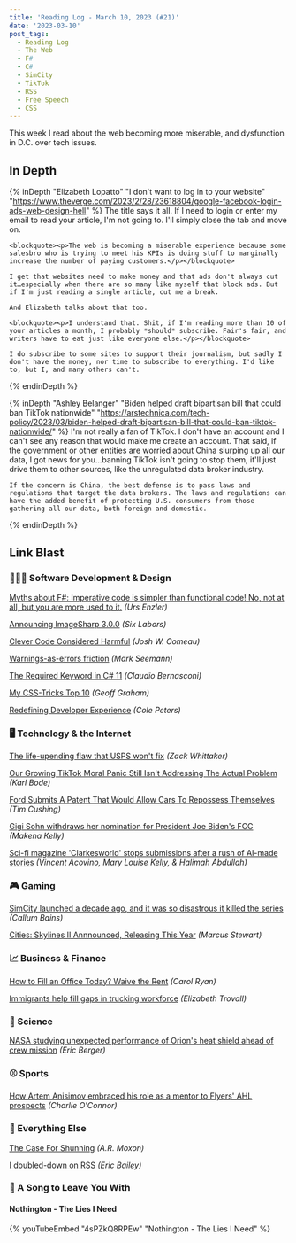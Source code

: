 ```yaml
---
title: 'Reading Log - March 10, 2023 (#21)'
date: '2023-03-10'
post_tags:
  - Reading Log
  - The Web
  - F#
  - C#
  - SimCity
  - TikTok
  - RSS
  - Free Speech
  - CSS
---
```


This week I read about the web becoming more miserable, and dysfunction in D.C. over tech issues.
<!-- excerpt -->

## In Depth

{% inDepth "Elizabeth Lopatto" "I don't want to log in to your website" "https://www.theverge.com/2023/2/28/23618804/google-facebook-login-ads-web-design-hell" %}
    The title says it all. If I need to login or enter my email to read your article, I'm not going to. I'll simply close the tab and move on.

    <blockquote><p>The web is becoming a miserable experience because some salesbro who is trying to meet his KPIs is doing stuff to marginally increase the number of paying customers.</p></blockquote>

    I get that websites need to make money and that ads don't always cut it…especially when there are so many like myself that block ads. But if I'm just reading a single article, cut me a break.

    And Elizabeth talks about that too.

    <blockquote><p>I understand that. Shit, if I'm reading more than 10 of your articles a month, I probably *should* subscribe. Fair's fair, and writers have to eat just like everyone else.</p></blockquote>

    I do subscribe to some sites to support their journalism, but sadly I don't have the money, nor time to subscribe to everything. I'd like to, but I, and many others can't.
{% endinDepth %}

{% inDepth "Ashley Belanger" "Biden helped draft bipartisan bill that could ban TikTok nationwide" "https://arstechnica.com/tech-policy/2023/03/biden-helped-draft-bipartisan-bill-that-could-ban-tiktok-nationwide/" %}
    I'm not really a fan of TikTok. I don't have an account and I can't see any reason that would make me create an account. That said, if the government or other entities are worried about China slurping up all our data, I got news for you…banning TikTok isn't going to stop them, it'll just drive them to other sources, like the unregulated data broker industry.

    If the concern is China, the best defense is to pass laws and regulations that target the data brokers. The laws and regulations can have the added benefit of protecting U.S. consumers from those gathering all our data, both foreign and domestic.
{% endinDepth %}

## Link Blast

### 👨🏼‍💻 Software Development & Design

[Myths about F#: Imperative code is simpler than functional code! No, not at all, but you are more used to it.](https://www.planetgeek.ch/2023/03/01/myths-about-f-imperative-code-is-simpler-than-functional-code-no-not-at-all-but-you-are-more-used-to-it/) *(Urs Enzler)*

[Announcing ImageSharp 3.0.0](https://sixlabors.com/posts/announcing-imagesharp-300/) *(Six Labors)*

[Clever Code Considered Harmful](https://www.joshwcomeau.com/career/clever-code-considered-harmful/) *(Josh W. Comeau)*

[Warnings-as-errors friction](https://blog.ploeh.dk/2023/03/06/warnings-as-errors-friction/) *(Mark Seemann)*

[The Required Keyword in C# 11](https://www.claudiobernasconi.ch/2023/03/03/the-required-keyword-in-csharp-11/) *(Claudio Bernasconi)*

[My CSS-Tricks Top 10](https://geoffgraham.me/my-css-tricks-top-10/) *(Geoff Graham)*

[Redefining Developer Experience](https://begin.com/blog/posts/2023-02-28-redefining-developer-experience) *(Cole Peters)*

### 🖥 Technology & the Internet

[The life-upending flaw that USPS won't fix](https://techcrunch.com/2023/03/01/us-postal-service-change-of-address-fraud/) *(Zack Whittaker)*

[Our Growing TikTok Moral Panic Still Isn't Addressing The Actual Problem](https://www.techdirt.com/2023/03/01/our-growing-tiktok-moral-panic-still-isnt-addressing-the-actual-problem/) *(Karl Bode)*

[Ford Submits A Patent That Would Allow Cars To Repossess Themselves](https://www.techdirt.com/2023/03/06/ford-submits-a-patent-that-would-allow-cars-to-repossess-themselves/) *(Tim Cushing)*

[Gigi Sohn withdraws her nomination for President Joe Biden's FCC](https://www.theverge.com/2023/3/7/23629307/gigi-sohn-withdraws-fcc-commissioner-nomination) *(Makena Kelly)*

[Sci-fi magazine 'Clarkesworld' stops submissions after a rush of AI-made stories](https://www.npr.org/2023/02/24/1159286436/ai-chatbot-chatgpt-magazine-clarkesworld-artificial-intelligence) *(Vincent Acovino, Mary Louise Kelly, & Halimah Abdullah)*

### 🎮 Gaming

[SimCity launched a decade ago, and it was so disastrous it killed the series](https://www.pcgamer.com/simcity-launched-a-decade-ago-and-it-was-so-disastrous-it-killed-the-series/) *(Callum Bains)*

[Cities: Skylines II Annnounced, Releasing This Year](https://www.gameinformer.com/2023/03/06/cities-skylines-ii-annnounced-releasing-this-year) *(Marcus Stewart)*

### 📈 Business & Finance

[How to Fill an Office Today? Waive the Rent](https://www.wsj.com/articles/how-to-fill-an-office-today-waive-the-rent-6ff4f9ec) *(Carol Ryan)*

[Immigrants help fill gaps in trucking workforce](https://www.marketplace.org/2023/03/06/immigrants-help-fill-gaps-in-trucking-workforce/) *(Elizabeth Trovall)*

### 🔬 Science

[NASA studying unexpected performance of Orion's heat shield ahead of crew mission](https://arstechnica.com/science/2023/03/nasa-will-target-november-2024-to-send-astronauts-around-the-moon/) *(Eric Berger)*

### ⚾ Sports

[How Artem Anisimov embraced his role as a mentor to Flyers' AHL prospects](https://theathletic.com/4285101/2023/03/08/flyers-prospects-artem-anisimov-ahl/) *(Charlie O'Connor)*

### 🎒 Everything Else

[The Case For Shunning](https://armoxon.substack.com/p/the-case-for-shunning) *(A.R. Moxon)*

[I doubled-down on RSS](https://ericwbailey.website/published/i-doubled-down-on-rss/) *(Eric Bailey)*

### 🎵 A Song to Leave You With

#### Nothington - The Lies I Need

{% youTubeEmbed "4sPZkQ8RPEw" "Nothington - The Lies I Need" %}